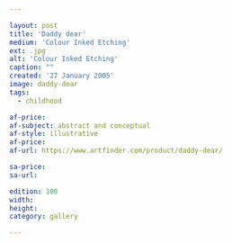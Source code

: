 ```yaml
---

layout: post
title: 'Daddy dear'
medium: 'Colour Inked Etching'
ext: .jpg
alt: 'Colour Inked Etching'
caption: ""
created: '27 January 2005'
image: daddy-dear
tags:
  - childhood

af-price:
af-subject: abstract and conceptual
af-style: illustrative
af-price:
af-url: https://www.artfinder.com/product/daddy-dear/

sa-price:
sa-url:

edition: 100
width:
height:
category: gallery

---
```

